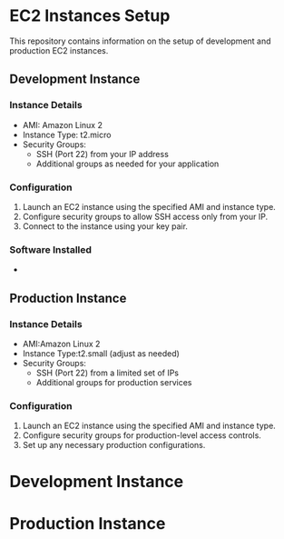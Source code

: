 # EC2 Instances Setup

This repository contains information on the setup of development and production EC2 instances.

## Development Instance

### Instance Details
- AMI: Amazon Linux 2
- Instance Type: t2.micro
- Security Groups:
  - SSH (Port 22) from your IP address
  - Additional groups as needed for your application

### Configuration
1. Launch an EC2 instance using the specified AMI and instance type.
2. Configure security groups to allow SSH access only from your IP.
3. Connect to the instance using your key pair.

### Software Installed
-

## Production Instance

### Instance Details
- AMI:Amazon Linux 2
- Instance Type:t2.small (adjust as needed)
- Security Groups:
  - SSH (Port 22) from a limited set of IPs
  - Additional groups for production services

### Configuration
1. Launch an EC2 instance using the specified AMI and instance type.
2. Configure security groups for production-level access controls.
3. Set up any necessary production configurations.





# Development Instance


# Production Instance

